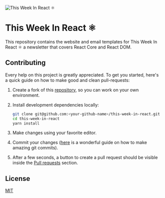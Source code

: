 ![This Week In React ⚛️](https://this-week-in-react.org/twitter-card.png)

# This Week In React ️️⚛️

This repository contains the website and email templates for This Week In React ⚛️ a newsletter that covers React Core and React DOM.

## Contributing

Every help on this project is greatly appreciated. To get you started, here's a quick guide on how to make good and clean pull-requests:

1.  Create a fork of this [repository](https://github.com/philipp-spiess/this-week-in-react), so you can work on your own environment.
2.  Install development dependencies locally:

    ```bash
    git clone git@github.com:<your-github-name>/this-week-in-react.git
    cd this-week-in-react
    yarn install
    ```

3.  Make changes using your favorite editor.
4.  Commit your changes ([here](https://chris.beams.io/posts/git-commit/) is a wonderful guide on how to make amazing git commits).
5.  After a few seconds, a button to create a pull request should be visible inside the [Pull requests](https://github.com/philipp-spiess/this-week-in-react/pulls) section.

## License

[MIT](https://github.com/philipp-spiess/this-week-in-react/blob/master/README.md)

